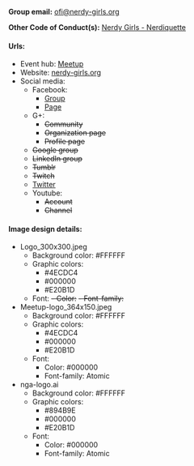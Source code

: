 **Group email:** ofi@nerdy-girls.org

**Other Code of Conduct(s):** [Nerdy Girls - Nerdiquette](http://nerdy-girls.org/nerdiquette/) 

#### Urls:
  - Event hub: [Meetup](https://www.meetup.com/NerdyGirlsOKC/)
  - Website: [nerdy-girls.org](http://nerdy-girls.org/)
  - Social media:
    - Facebook:
      - [Group](https://www.facebook.com/groups/175694952561221/)
      - [Page](https://www.facebook.com/nerdygirlsokc)
    - G+:
      - ~~Community~~
      - ~~Organization page~~
      - ~~Profile page~~
    - ~~Google group~~
    - ~~LinkedIn group~~
    - ~~Tumblr~~
    - ~~Twitch~~
    - [Twitter](https://twitter.com/nerdygirlsokc)
    - Youtube:
      - ~~Account~~
      - ~~Channel~~

#### Image design details:
- Logo_300x300.jpeg
  - Background color: #FFFFFF
  - Graphic colors:
    - #4ECDC4
    - #000000
    - #E20B1D
  - Font:
    ~~- Color:~~
    ~~- Font-family:~~
- Meetup-logo_364x150.jpeg
  - Background color: #FFFFFF
  - Graphic colors:
    - #4ECDC4
    - #000000
    - #E20B1D
  - Font:
    - Color: #000000
    - Font-family: Atomic
- nga-logo.ai
  - Background color: #FFFFFF
  - Graphic colors:
    - #894B9E
    - #000000
    - #E20B1D
  - Font:
    - Color: #000000
    - Font-family: Atomic
